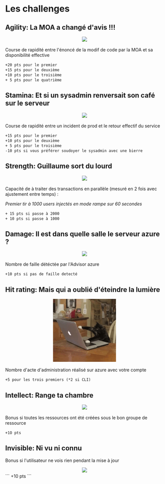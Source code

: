 
# Les challenges 

## Agility: La MOA a changé d'avis !!!
<center><img src="http://www.aerocontact.com/public/img/fiches_metiers/Fiche-115_Chef-de-projet-maitrise-ouvrage.jpg" width="200"></center>

 Course de rapidité entre l'énoncé de la modif de code par la MOA et sa disponibilité effective
```
+20 pts pour le premier
+15 pts pour le deuxième
+10 pts pour le troisième
+ 5 pts pour le quatrième
```

## Stamina: Et si un sysadmin renversait son café sur le serveur
<center><img src=http://i.imgur.com/OQ0VO.jpg" width="200"></center>

Course de rapidité entre un incident de prod et le retour effectif du service
```
+15 pts pour le premier
+10 pts pour le deuxième
+ 5 pts pour le troisième
-10 pts si vous préférer soudoyer le sysadmin avec une bierre
```

## Strength: Guillaume sort du lourd
<center><img src=http://4.bp.blogspot.com/_-BH0RfUWDMg/SGmn1BnswsI/AAAAAAAABkg/6azhVmGmnmg/s400/ironman.jpg" width="200"> </center>

Capacité de à traiter des transactions en parallèle (mesuré en 2 fois avec ajustement entre temps) :

_Premier tir à 1000 users injectés en mode rampe sur 60 secondes_ 

```
+ 15 pts si passe à 2000
+ 10 pts si passe à 1000
```


## Damage: Il est dans quelle salle le serveur azure ?
<center><img src=https://www.media-animation.be/IMG/arton632.jpg?1451937383" width="200"></center>

Nombre de faille détéctée par l'Advisor azure
```
+10 pts si pas de faille detecté
```

## Hit rating: Mais qui a oublié d'éteindre la lumière
<center><img src="./others/200w_d.gif" width="200"></center>

Nombre d'acte d'administration réalisé sur azure avec votre compte
```
+5 pour les trois premiers (*2 si CLI)
```

## Intellect: Range ta chambre
<center><img src="https://i.imgur.com/UGoye.jpg" width="200"></center>

Bonus si toutes les ressources ont été créées sous le bon groupe de ressource
```
+1O pts
```

## Invisible: Ni vu ni connu

Bonus si l'utilisateur ne vois rien pendant la mise à jour
<center><img src="https://i.skyrock.net/3648/60013648/pics/3121021305_1_3_6jOA2SCe.jpg" width="200"></center>
```
+10 pts
```
	